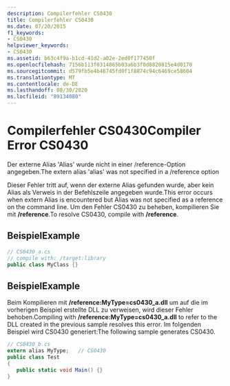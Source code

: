 ```yaml
---
description: Compilerfehler CS0430
title: Compilerfehler CS0430
ms.date: 07/20/2015
f1_keywords:
- CS0430
helpviewer_keywords:
- CS0430
ms.assetid: b63c4f9a-b1cd-41d2-a02e-2ed0f177450f
ms.openlocfilehash: 7156b113f0314865b03a6b3f0d8820815e4d0170
ms.sourcegitcommit: d579fb5e4b46745fd0f1f8874c94c6469ce58604
ms.translationtype: MT
ms.contentlocale: de-DE
ms.lasthandoff: 08/30/2020
ms.locfileid: "89134080"
---
```

# <a name="compiler-error-cs0430"></a><span data-ttu-id="4526a-103">Compilerfehler CS0430</span><span class="sxs-lookup"><span data-stu-id="4526a-103">Compiler Error CS0430</span></span>
<span data-ttu-id="4526a-104">Der externe Alias 'Alias' wurde nicht in einer /reference-Option angegeben.</span><span class="sxs-lookup"><span data-stu-id="4526a-104">The extern alias 'alias' was not specified in a /reference option</span></span>  
  
 <span data-ttu-id="4526a-105">Dieser Fehler tritt auf, wenn der externe Alias gefunden wurde, aber kein Alias als Verweis in der Befehlszeile angegeben wurde.</span><span class="sxs-lookup"><span data-stu-id="4526a-105">This error occurs when extern Alias is encountered but Alias was not specified as a reference on the command line.</span></span> <span data-ttu-id="4526a-106">Um den Fehler CS0430 zu beheben, kompilieren Sie mit **/reference**.</span><span class="sxs-lookup"><span data-stu-id="4526a-106">To resolve CS0430, compile with **/reference**.</span></span>  
  
## <a name="example"></a><span data-ttu-id="4526a-107">Beispiel</span><span class="sxs-lookup"><span data-stu-id="4526a-107">Example</span></span>  
  
```csharp  
// CS0430_a.cs  
// compile with: /target:library
public class MyClass {}  
```  
  
## <a name="example"></a><span data-ttu-id="4526a-108">Beispiel</span><span class="sxs-lookup"><span data-stu-id="4526a-108">Example</span></span>  
 <span data-ttu-id="4526a-109">Beim Kompilieren mit **/reference:MyType=cs0430_a.dll** um auf die im vorherigen Beispiel erstellte DLL zu verweisen, wird dieser Fehler behoben.</span><span class="sxs-lookup"><span data-stu-id="4526a-109">Compiling with **/reference:MyType=cs0430_a.dll** to refer to the DLL created in the previous sample resolves this error.</span></span> <span data-ttu-id="4526a-110">Im folgenden Beispiel wird CS0430 generiert:</span><span class="sxs-lookup"><span data-stu-id="4526a-110">The following sample generates CS0430.</span></span>  
  
```csharp  
// CS0430_b.cs  
extern alias MyType;   // CS0430  
public class Test
{  
   public static void Main() {}  
}  
```
